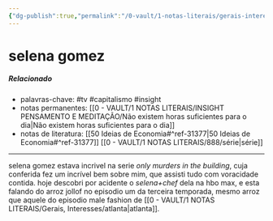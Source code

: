 ```yaml
---
{"dg-publish":true,"permalink":"/0-vault/1-notas-literais/gerais-interesses/selena-gomez/","tags":["tv","capitalismo","insight"],"dgHomeLink":true,"dgShowLocalGraph":true,"dgShowFileTree":true,"dgEnableSearch":true,"noteIcon":""}
---
```


# selena gomez

##### Relacionado
- palavras-chave: #tv #capitalismo #insight 
- notas permanentes: [[0 - VAULT/1 NOTAS LITERAIS/INSIGHT PENSAMENTO E MEDITAÇÃO/Não existem horas suficientes para o dia\|Não existem horas suficientes para o dia]]
- notas de literatura: [[50 Ideias de Economia#^ref-31377\|50 Ideias de Economia#^ref-31377]] [[0 - VAULT/1 NOTAS LITERAIS/888/série\|série]]

---

selena gomez estava incrivel na serie *only murders in the building*, cuja conferida fez um incrível bem sobre mim, que assisti tudo com voracidade contida. 
hoje descobri por acidente o *selena+chef* dela na hbo max, e esta falando do arroz jollof no episodio um da terceira temporada, mesmo arroz que aquele do episodio male fashion de  [[0 - VAULT/1 NOTAS LITERAIS/Gerais, Interesses/atlanta\|atlanta]].

